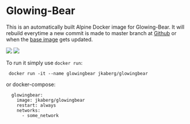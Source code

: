 Glowing-Bear
===================

This is an automatically built Alpine Docker image for Glowing-Bear. It will rebuild everytime a new commit is made to master branch at [Github](https://github.com/glowing-bear/glowing-bear/tree/master) or when the [base image](https://hub.docker.com/_/nginx/) gets updated.

[![](https://images.microbadger.com/badges/image/jkaberg/glowingbear.svg)](https://microbadger.com/images/jkaberg/glowingbear "Get your own image badge on microbadger.com")
[![](https://images.microbadger.com/badges/version/jkaberg/glowingbear.svg)](https://microbadger.com/images/jkaberg/glowingbear "Get your own version badge on microbadger.com")


To run it simply use ```docker run```:

``` docker run -it --name glowingbear jkaberg/glowingbear```

or docker-compose:
```
  glowingbear:
    image: jkaberg/glowingbear
    restart: always
    networks:
      - some_network
```
